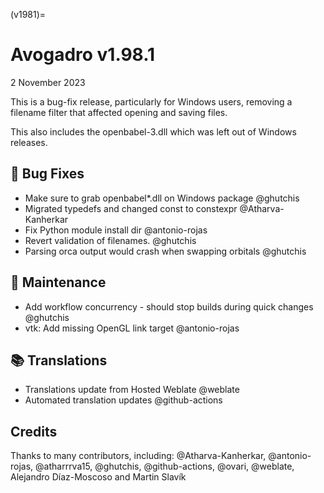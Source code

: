 (v1981)=

# Avogadro v1.98.1

2 November 2023

This is a bug-fix release, particularly for Windows users, removing a filename filter that affected opening and saving files.

This also includes the openbabel-3.dll which was left out of Windows releases.

## 🐛 Bug Fixes

- Make sure to grab openbabel*.dll on Windows package @ghutchis
- Migrated typedefs and changed const to constexpr @Atharva-Kanherkar
- Fix Python module install dir @antonio-rojas
- Revert validation of filenames. @ghutchis
- Parsing orca output would crash when swapping orbitals @ghutchis

## 🧰 Maintenance

- Add workflow concurrency - should stop builds during quick changes @ghutchis
- vtk: Add missing OpenGL link target @antonio-rojas

## 📚 Translations

- Translations update from Hosted Weblate @weblate
- Automated translation updates @github-actions

## Credits

Thanks to many contributors, including: @Atharva-Kanherkar, @antonio-rojas, @atharrrva15, @ghutchis, @github-actions, @ovari, @weblate, Alejandro Díaz-Moscoso and Martin Slavík
